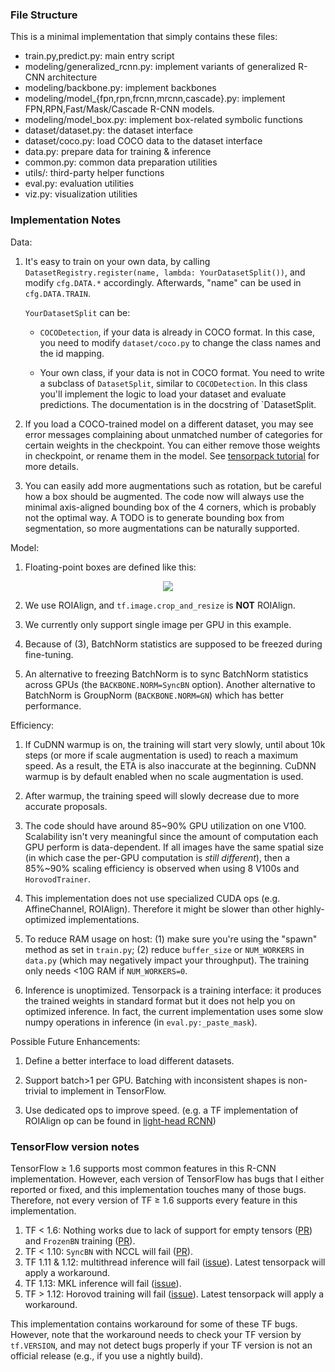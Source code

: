 
### File Structure
This is a minimal implementation that simply contains these files:
+ train.py,predict.py: main entry script
+ modeling/generalized_rcnn.py: implement variants of generalized R-CNN architecture
+ modeling/backbone.py: implement backbones
+ modeling/model_{fpn,rpn,frcnn,mrcnn,cascade}.py: implement FPN,RPN,Fast/Mask/Cascade R-CNN models.
+ modeling/model_box.py: implement box-related symbolic functions
+ dataset/dataset.py: the dataset interface
+ dataset/coco.py: load COCO data to the dataset interface
+ data.py: prepare data for training & inference
+ common.py: common data preparation utilities
+ utils/: third-party helper functions
+ eval.py: evaluation utilities
+ viz.py: visualization utilities

### Implementation Notes

Data:

1. It's easy to train on your own data, by calling `DatasetRegistry.register(name, lambda: YourDatasetSplit())`,
	 and modify `cfg.DATA.*` accordingly. Afterwards, "name" can be used in `cfg.DATA.TRAIN`.

	`YourDatasetSplit` can be:

   + `COCODetection`, if your data is already in COCO format. In this case, you need to
		 modify `dataset/coco.py` to change the class names and the id mapping.

   + Your own class, if your data is not in COCO format.
		 You need to write a subclass of `DatasetSplit`, similar to `COCODetection`.
     In this class you'll implement the logic to load your dataset and evaluate predictions.
		 The documentation is in the docstring of `DatasetSplit.

1. If you load a COCO-trained model on a different dataset, you may see error messages
   complaining about unmatched number of categories for certain weights in the checkpoint.
   You can either remove those weights in checkpoint, or rename them in the model.
   See [tensorpack tutorial](https://tensorpack.readthedocs.io/tutorial/save-load.html) for more details.

1. You can easily add more augmentations such as rotation, but be careful how a box should be
   augmented. The code now will always use the minimal axis-aligned bounding box of the 4 corners,
   which is probably not the optimal way.
   A TODO is to generate bounding box from segmentation, so more augmentations can be naturally supported.

Model:

1. Floating-point boxes are defined like this:

<p align="center"> <img src="https://user-images.githubusercontent.com/1381301/31527740-2f1b38ce-af84-11e7-8de1-628e90089826.png"> </p>

2. We use ROIAlign, and `tf.image.crop_and_resize` is __NOT__ ROIAlign.

3. We currently only support single image per GPU in this example.

4. Because of (3), BatchNorm statistics are supposed to be freezed during fine-tuning.

5. An alternative to freezing BatchNorm is to sync BatchNorm statistics across
   GPUs (the `BACKBONE.NORM=SyncBN` option).
   Another alternative to BatchNorm is GroupNorm (`BACKBONE.NORM=GN`) which has better performance.

Efficiency:

1. If CuDNN warmup is on, the training will start very slowly, until about
   10k steps (or more if scale augmentation is used) to reach a maximum speed.
   As a result, the ETA is also inaccurate at the beginning.
   CuDNN warmup is by default enabled when no scale augmentation is used.

1. After warmup, the training speed will slowly decrease due to more accurate proposals.

1. The code should have around 85~90% GPU utilization on one V100.
	Scalability isn't very meaningful since the amount of computation each GPU perform is data-dependent.
	If all images have the same spatial size (in which case the per-GPU computation is *still different*),
	then a 85%~90% scaling efficiency is observed when using 8 V100s and `HorovodTrainer`.

1. This implementation does not use specialized CUDA ops (e.g. AffineChannel, ROIAlign).
   Therefore it might be slower than other highly-optimized implementations.

1. To reduce RAM usage on host: (1) make sure you're using the "spawn" method as
   set in `train.py`; (2) reduce `buffer_size` or `NUM_WORKERS` in `data.py`
   (which may negatively impact your throughput). The training only needs <10G RAM if `NUM_WORKERS=0`.

1. Inference is unoptimized. Tensorpack is a training interface: it produces the trained weights
	 in standard format but it does not help you on optimized inference.
	 In fact, the current implementation uses some slow numpy operations in inference (in `eval.py:_paste_mask`).

Possible Future Enhancements:

1. Define a better interface to load different datasets.

1. Support batch>1 per GPU. Batching with inconsistent shapes is
   non-trivial to implement in TensorFlow.

1. Use dedicated ops to improve speed. (e.g. a TF implementation of ROIAlign op
   can be found in [light-head RCNN](https://github.com/zengarden/light_head_rcnn/tree/master/lib/lib_kernel))


### TensorFlow version notes

TensorFlow ≥ 1.6 supports most common features in this R-CNN implementation.
However, each version of TensorFlow has bugs that I either reported or fixed,
and this implementation touches many of those bugs.
Therefore, not every version of TF ≥ 1.6 supports every feature in this implementation.

1. TF < 1.6: Nothing works due to lack of support for empty tensors
   ([PR](https://github.com/tensorflow/tensorflow/pull/15264))
   and `FrozenBN` training
   ([PR](https://github.com/tensorflow/tensorflow/pull/12580)).
1. TF < 1.10: `SyncBN` with NCCL will fail ([PR](https://github.com/tensorflow/tensorflow/pull/20360)).
1. TF 1.11 & 1.12: multithread inference will fail ([issue](https://github.com/tensorflow/tensorflow/issues/22750)).
   Latest tensorpack will apply a workaround.
1. TF 1.13: MKL inference will fail ([issue](https://github.com/tensorflow/tensorflow/issues/24650)).
1. TF > 1.12: Horovod training will fail ([issue](https://github.com/tensorflow/tensorflow/issues/25946)).
   Latest tensorpack will apply a workaround.

This implementation contains workaround for some of these TF bugs.
However, note that the workaround needs to check your TF version by `tf.VERSION`,
and may not detect bugs properly if your TF version is not an official release
(e.g., if you use a nightly build).
